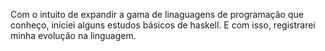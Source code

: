 Com o intuito de expandir a gama de linaguagens de programação que conheço, iniciei alguns estudos básicos de haskell. E com isso, registrarei minha evolução na linguagem.

